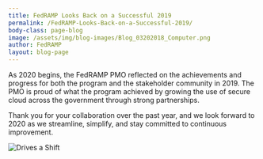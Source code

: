 ```yaml
---
title: FedRAMP Looks Back on a Successful 2019
permalink: /FedRAMP-Looks-Back-on-a-Successful-2019/
body-class: page-blog
image: /assets/img/blog-images/Blog_03202018_Computer.png
author: FedRAMP
layout: blog-page
---
```


As 2020 begins, the FedRAMP PMO reflected on the achievements and progress for both the program and the stakeholder community in 2019. The PMO is proud of what the program achieved by growing the use of secure cloud across the government through strong partnerships.
 
Thank you for your collaboration over the past year, and we look forward to 2020 as we streamline, simplify, and stay committed to continuous improvement.

<img alt="Drives a Shift" src="{{site.baseurl}}/assets/img/fedramp-about.png">
